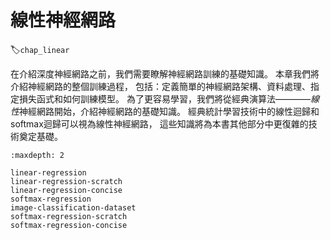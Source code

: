 # 線性神經網路
:label:`chap_linear`

在介紹深度神經網路之前，我們需要瞭解神經網路訓練的基礎知識。
本章我們將介紹神經網路的整個訓練過程，
包括：定義簡單的神經網路架構、資料處理、指定損失函式和如何訓練模型。
為了更容易學習，我們將從經典演算法————*線性*神經網路開始，介紹神經網路的基礎知識。
經典統計學習技術中的線性迴歸和softmax迴歸可以視為線性神經網路，
這些知識將為本書其他部分中更復雜的技術奠定基礎。

```toc
:maxdepth: 2

linear-regression
linear-regression-scratch
linear-regression-concise
softmax-regression
image-classification-dataset
softmax-regression-scratch
softmax-regression-concise
```

